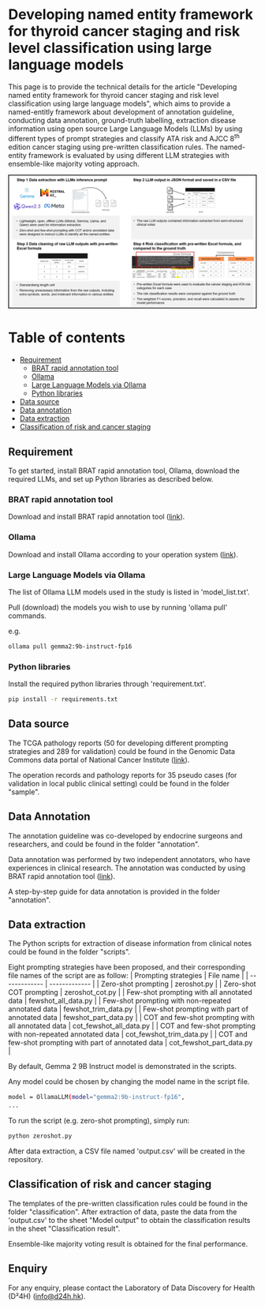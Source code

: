 # Developing named entity framework for thyroid cancer staging and risk level classification using large language models
This page is to provide the technical details for the article "Developing named entity framework for thyroid cancer staging and risk level classification using large language models", which aims to provide a named-entitly framework about development of annotation guideline, conducting data annotation, ground-truth labelling, extraction disease information using open source Large Language Models (LLMs) by using different types of prompt strategies and classify ATA risk and AJCC 8<sup>th</sup> edition cancer staging using pre-written classification rules. The named-entity framework is evaluated by using different LLM strategies with ensemble-like majority voting approach.

![alt text](image/flow.jpg)


# Table of contents
* [Requirement](#requirement)
  * [BRAT rapid annotation tool](#brat-rapid-annotation-tool)
  * [Ollama](#ollama)
  * [Large Language Models via Ollama](#large-language-models-via-ollama)
  * [Python libraries](#python-libraries)
* [Data source](#data-source)
* [Data annotation](#data-annotation)
* [Data extraction](#data-extraction)
* [Classification of risk and cancer staging](#classification-of-risk-and-cancer-staging)

## Requirement

To get started, install BRAT rapid annotation tool, Ollama, download the required LLMs, and set up Python libraries as described below.

### BRAT rapid annotation tool
Download and install BRAT rapid annotation tool (<a href="https://brat.nlplab.org/installation.html">link</a>).

### Ollama
Download and install Ollama according to your operation system (<a href="https://ollama.com/download">link</a>).

### Large Language Models via Ollama
The list of Ollama LLM models used in the study is listed in 'model_list.txt'.

Pull (download) the models you wish to use by running 'ollama pull' commands.

e.g.
```sh
ollama pull gemma2:9b-instruct-fp16
```


### Python libraries
Install the required python libraries through 'requirement.txt'.
```sh
pip install -r requirements.txt
```

## Data source
The TCGA pathology reports (50 for developing different prompting strategies and 289 for validation) could be found in the Genomic Data Commons data portal of National Cancer Institute (<a href="https://portal.gdc.cancer.gov/projects/TCGA-THCA">link</a>).

The operation records and pathology reports for 35 pseudo cases (for validation in local public clinical setting) could be found in the folder "sample".

## Data Annotation
The annotation guideline was co-developed by endocrine surgeons and researchers, and could be found in the folder "annotation".

Data annotation was performed by two independent annotators, who have experiences in clinical research.
The annotation was conducted by using BRAT rapid annotation tool (<a href="https://brat.nlplab.org/">link</a>).

A step-by-step guide for data annotation is provided in the folder "annotation".

## Data extraction
The Python scripts for extraction of disease information from clinical notes could be found in the folder "scripts".

Eight prompting strategies have been proposed, and their corresponding file names of the script are as follow:
| Prompting strategies  | File name |
| ------------- | ------------- |
| Zero-shot prompting  | zeroshot.py  |
| Zero-shot COT prompting | zeroshot_cot.py |
| Few-shot prompting with all annotated data  | fewshot_all_data.py  |
| Few-shot prompting with non-repeated annotated data  | fewshot_trim_data.py  |
| Few-shot prompting with part of annotated data  | fewshot_part_data.py  |
| COT and few-shot prompting with all annotated data  | cot_fewshot_all_data.py  |
| COT and few-shot prompting with non-repeated annotated data  | cot_fewshot_trim_data.py  |
| COT and few-shot prompting with part of annotated data  | cot_fewshot_part_data.py  |

By default, Gemma 2 9B Instruct model is demonstrated in the scripts.

Any model could be chosen by changing the model name in the script file.
```sh
model = OllamaLLM(model="gemma2:9b-instruct-fp16",
...
```

To run the script (e.g. zero-shot prompting), simply run:
```sh
python zeroshot.py
```

After data extraction, a CSV file named 'output.csv' will be created in the repository.

## Classification of risk and cancer staging
The templates of the pre-written classification rules could be found in the folder "classification".
After extraction of data, paste the data from the 'output.csv' to the sheet "Model output" to obtain the classification results in the sheet "Classification result".

Ensemble-like majority voting result is obtained for the final performance.

## Enquiry
For any enquiry, please contact the Laboratory of Data Discovery for Health (D²4H) (info@d24h.hk).
